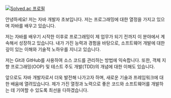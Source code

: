 [![Solved.ac 프로필](http://mazassumnida.wtf/api/v2/generate_badge?boj=kimminsuA)](https://solved.ac/kimminsuA)


안녕하세요! 저는 자바 개발자 초보입니다. 저는 프로그래밍에 대한 열정을 가지고 있으며 자바를 배우고 있습니다.

저는 자바를 배우기 시작한 이후로 프로그래밍이 제 업무가 되기 전까지 이 분야에서 계속해서 성장하고 있습니다. 내가 가진 능력과 경험을 바탕으로, 소프트웨어 개발에 대한 깊이 있는 이해와 기술적 노하우를 지니고 있습니다.

저는 Git과 GitHub를 사용하여 소스 코드를 관리하는 방법에 익숙합니다. 또한, 객체 지향 프로그래밍(OOP) 및 테스트 주도 개발(TDD)의 개념에 대한 이해도 있습니다.

앞으로도 자바 개발자로서 더욱 발전해 나가고자 하며, 새로운 기술과 프레임워크에 대한 배움에 열려있습니다. 제가 가진 열정과 노력으로 좋은 코드와 소프트웨어를 개발하는 데 기여할 수 있도록 최선을 다하겠습니다. 
